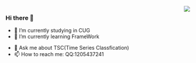 <img align="right" src="https://github-readme-stats.vercel.app/api?username=KatoTohka&show_icons=true&icon_color=CE1D2D&text_color=718096&bg_color=ffffff&hide_title=true" />

<!-- ### 你好，世界 
- :orange_book: Focusing on Golang & Machine Learning
- :hammer: Deep in Time series classfication  -->

### Hi there 👋

- 🔭 I’m currently studying in CUG
- 🌱 I’m currently learning FrameWork
<!-- - 👯 I’m looking to collaborate on ...
- 🤔 I’m looking for help with ... -->
- 💬 Ask me about TSC(Time Series Classfication)
- 📫 How to reach me: QQ:1205437241
<!-- - 😄 Pronouns: 
- ⚡ Fun fact: ... -->

